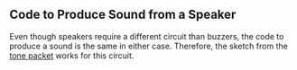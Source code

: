 ## Code to Produce Sound from a Speaker ##

Even though speakers require a different circuit than buzzers, the code
to produce a sound is the same in either case.  Therefore, the sketch from
the [tone packet](../4c-tone/code.html) works for this circuit.  
